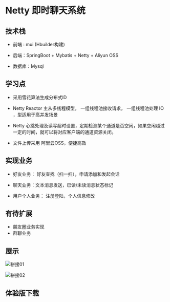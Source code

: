 # Netty 即时聊天系统



## 技术栈 

+ 前端 :  mui (Hbuilder构建)

+ 后端：SpringBoot + Mybatis + Netty + Aliyun OSS

+ 数据库：Mysql

  

## 学习点

+ 采用雪花算法生成分布式ID

+ Netty Reactor 主从多线程模型， 一组线程池接收请求， 一组线程池处理 IO ，型适用于高并发场景 

+ Netty 心跳处理及读写超时设置，定期检测某个通道是否空闲，如果空闲超过一定的时间，就可以将对应客户端的通道资源关闭。

+ 文件上传采用 阿里云OSS，便捷高效

  

## 实现业务

+ 好友业务： 好友查找（扫一扫），申请添加和发起会话

+ 聊天业务：文本消息发送，已读/未读消息状态标记

+ 用户个人业务： 注册登陆，个人信息修改

  



## 有待扩展

+ 朋友圈业务实现
+ 群聊业务



## 展示

![拼接01](C:\Users\pigMan\Desktop\netty\result\拼接01.jpg)

![拼接02](C:\Users\pigMan\Desktop\netty\result\拼接02.jpg)



## 体验版下载

